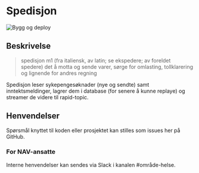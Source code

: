 # Spedisjon
![Bygg og deploy](https://github.com/navikt/helse-spedisjon/workflows/Bygg%20og%20deploy/badge.svg)

## Beskrivelse
> spedisjon m1 (fra italiensk, av latin; se ekspedere; av foreldet spedere) det å motta og sende varer, sørge for
 omlasting, tollklarering og lignende for andres regning

Spedisjon leser sykepengesøknader (nye og sendte) samt inntektsmeldinger, lagrer dem i database (for senere å kunne replaye) og streamer de videre til rapid-topic.

## Henvendelser
Spørsmål knyttet til koden eller prosjektet kan stilles som issues her på GitHub.

### For NAV-ansatte
Interne henvendelser kan sendes via Slack i kanalen #område-helse.
